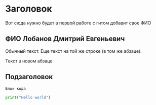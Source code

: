 # Заголовок

Вот сюда нужно будет в первой работе с гитом добавит свое ФИО

## ФИО Лобанов Дмитрий Евгеньевич

Обычный текст.
Еще текст на той же строке (в том же абзаце).

Текст в новом абзаце

## Подзаголовок

```
Блок кода
```

```python
print("Hello world")
```